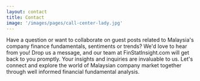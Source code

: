 ```yaml
---
layout: contact
title: Contact
image: '/images/pages/call-center-lady.jpg'
---
```

Have a question or want to collaborate on guest posts related to Malaysia's company finance fundamentals, sentiments or trends? We'd love to hear from you! Drop us a message, and our team at FinStatInsight.com will get back to you promptly. Your insights and inquiries are invaluable to us. Let's connect and explore the world of Malaysian company market together through well informed financial fundamental analysis.